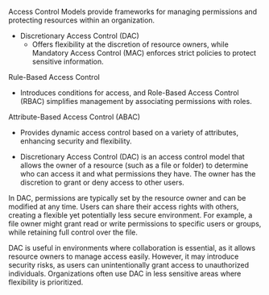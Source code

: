 Access Control Models provide frameworks for managing permissions and protecting 
resources within an organization. 

* Discretionary Access Control (DAC) 
	* Offers flexibility at the discretion of resource owners, while Mandatory Access Control (MAC) enforces strict policies to protect sensitive information. 

Rule-Based Access Control
* Introduces conditions for access, and Role-Based Access Control (RBAC) simplifies management by associating permissions with roles.

Attribute-Based Access Control (ABAC) 
* Provides dynamic access control based on a variety of attributes, enhancing security and flexibility.

* Discretionary Access Control (DAC) is an access control model that allows the owner of 
a resource (such as a file or folder) to determine who can access it and what 
permissions they have. The owner has the discretion to grant or deny access to other 
users.

In DAC, permissions are typically set by the resource owner and can be modified at any 
time. Users can share their access rights with others, creating a flexible yet potentially 
less secure environment. For example, a file owner might grant read or write 
permissions to specific users or groups, while retaining full control over the file.

DAC is useful in environments where collaboration is essential, as it allows resource 
owners to manage access easily. However, it may introduce security risks, as users can 
unintentionally grant access to unauthorized individuals. Organizations often use DAC 
in less sensitive areas where flexibility is prioritized.